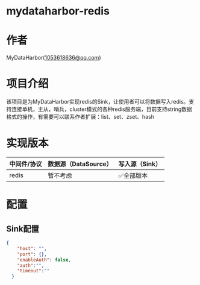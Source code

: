 # mydataharbor-redis
# 作者

MyDataHarbor([1053618636@qq.com](mailto:1053618636@qq.com))

# 项目介绍

该项目是为MyDataHarbor实现redis的Sink，让使用者可以将数据写入redis。支持连接单机，主从，哨兵，cluster模式的各种redis服务端，目前支持string数据格式的操作，有需要可以联系作者扩展：list、set、zset、hash

# 实现版本

| 中间件/协议 | 数据源（DataSource） | 写入源（Sink） |
| ----------- | -------------------- | -------------- |
| redis       | 暂不考虑             | ✅全部版本      |

# 配置

## Sink配置

```json
{
    "host": "",
    "port": {},
    "enableAuth": false,
    "auth":"",
    "timeout":""
  }
```

